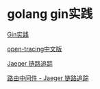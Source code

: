 # golang gin实践

[Gin实践](https://www.jishuchi.com/books/gin-practice)

[open-tracing中文版](https://wu-sheng.gitbooks.io/opentracing-io/content/pages/quick-start.html)

[Jaeger 链路追踪](https://mp.weixin.qq.com/s/28UBEsLOAHDv530ePilKQA)

[路由中间件 - Jaeger 链路追踪](https://mp.weixin.qq.com/s/Ea28475_UTNaM9RNfgPqJA)